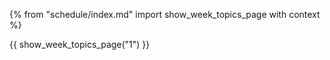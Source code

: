 {% from "schedule/index.md" import show_week_topics_page with context %}

{{ show_week_topics_page("1") }}
